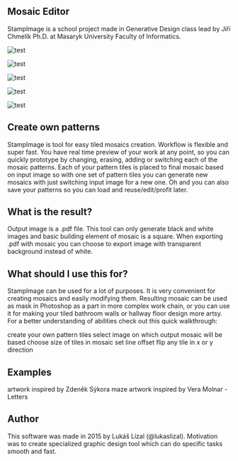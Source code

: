 ## Mosaic Editor
StampImage is a school project made in Generative Design class lead by Jiří Chmelík Ph.D. at Masaryk University Faculty of Informatics.

![test](https://raw.githubusercontent.com/vcrexe/StampImage/master/src/visual%20clue/1_Tiles.gif)

![test](https://raw.githubusercontent.com/vcrexe/StampImage/master/src/visual%20clue/2_Input.gif)

![test](https://raw.githubusercontent.com/vcrexe/StampImage/master/src/visual%20clue/3_Output1.gif)

![test](https://raw.githubusercontent.com/vcrexe/StampImage/master/src/visual%20clue/4_Output2.gif)

![test](https://raw.githubusercontent.com/vcrexe/StampImage/master/src/visual%20clue/5_Output3.gif)


## Create own patterns

StampImage is tool for easy tiled mosaics creation. Workflow is flexible and super fast. You have real time preview of your work at any point, so you can quickly prototype by changing, erasing, adding or switching each of the mosaic patterns. Each of your pattern tiles is placed to final mosaic based on input image so with one set of pattern tiles you can generate new mosaics with just switching input image for a new one. Oh and you can also save your patterns so you can load and reuse/edit/profit later.

## What is the result?

Output image is a .pdf file. This tool can only generate black and white images and basic building element of mosaic is a square. When exporting .pdf with mosaic you can choose to export image with transparent background instead of white.

## What should I use this for?

StampImage can be used for a lot of purposes. It is very convenient for creating mosaics and easily modifying them. Resulting mosaic can be used as mask in Photoshop as a part in more complex work chain, or you can use it for making your tiled bathroom walls or hallway floor design more artsy. For a better understanding of abilities check out this quick walkthrough:

create your own pattern tiles select image on which output mosaic will be based choose size of tiles in mosaic set line offset flip any tile in x or y direction

## Examples

artwork inspired by Zdeněk Sýkora maze artwork inspired by Vera Molnar - Letters

## Author

This software was made in 2015 by Lukáš Lízal (@lukaslizal). Motivation was to create specialized graphic design tool which can do specific tasks smooth and fast.
